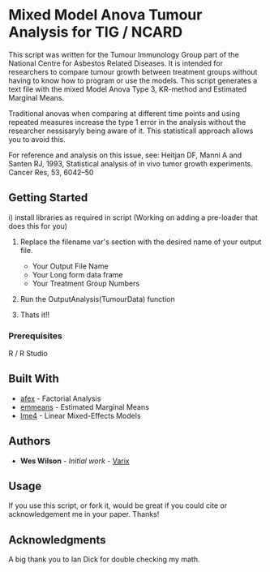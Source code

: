 # Mixed Model Anova Tumour Analysis for TIG / NCARD

This script was written for the Tumour Immunology Group part of the National Centre for Asbestos Related Diseases. It is intended for researchers to compare tumour growth between treatment groups without having to know how to program or use the models. This script generates a text file with the mixed Model Anova Type 3, KR-method and Estimated Marginal Means.

Traditional anovas when comparing at different time points and using repeated measures increase the type 1 error in the analysis without the researcher nessisaryly being aware of it. This statisticall approach allows you to avoid this.

For reference and analysis on this issue, see: Heitjan DF, Manni A and Santen RJ, 1993, Statistical analysis of in vivo tumor growth experiments. Cancer Res, 53, 6042–50

## Getting Started

i) install libraries as required in script (Working on adding a pre-loader that does this for you)

1) Replace the filename var's section with the desired name of your output file.

	- Your Output File Name
	- Your Long form data frame
	- Your Treatment Group Numbers

2) Run the OutputAnalysis(TumourData) function

3) Thats it!!


### Prerequisites

R / R Studio

## Built With

* [afex](https://cran.r-project.org/web/packages/afex/afex.pdf) - Factorial Analysis
* [emmeans](https://cran.r-project.org/web/packages/emmeans/emmeans.pdf) - Estimated Marginal Means
* [lme4](https://cran.r-project.org/web/packages/lme4/lme4.pdf) - Linear Mixed-Effects Models


## Authors

* **Wes Wilson** - *Initial work* - [Varix](https://github.com/Varix)


## Usage

If you use this script, or fork it, would be great if you could cite or acknowledgement me in your paper. Thanks!

## Acknowledgments

A big thank you to Ian Dick for double checking my math.
